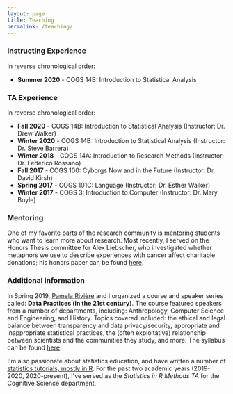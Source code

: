 ```yaml
---
layout: page
title: Teaching
permalink: /teaching/
---
```



### Instructing Experience

In reverse chronological order:

- **Summer 2020** - COGS 14B: Introduction to Statistical Analysis 


### TA Experience

In reverse chronological order:

- **Fall 2020** - COGS 14B: Introduction to Statistical Analysis (Instructor: Dr. Drew Walker)  
- **Winter 2020** - COGS 14B: Introduction to Statistical Analysis (Instructor: Dr. Steve Barrera)  
- **Winter 2018** - COGS 14A: Introduction to Research Methods (Instructor: Dr. Federico Rossano)   
- **Fall 2017** - COGS 100: Cyborgs Now and in the Future (Instructor: Dr. David Kirsh)   
- **Spring 2017** - COGS 101C: Language (Instructor: Dr. Esther Walker)  
- **Winter 2017** - COGS 3: Introduction to Computer (Instructor: Dr. Mary Boyle) 

### Mentoring

One of my favorite parts of the research community is mentoring students who want to learn more about research. Most recently, I served on the Honors Thesis committee for Alex Liebscher, who investigated whether metaphors we use to describe experiences with cancer affect charitable donations; his honors paper can be found [here](https://cogsci.ucsd.edu/undergraduates/honors-program/Liebscher,-Alex_Thesis---Metaphors-on-Charitable-Donations.pdf).  


### Additional information

In Spring 2019, [Pamela Rivière](https://pdrivier.github.io/about/) and I organized a course and speaker series called: **Data Practices (in the 21st century)**. The course featured speakers from a number of departments, including: Anthropology, Computer Science and Engineering, and History. Topics covered included: the ethical and legal balance between transparency and data privacy/security, appropriate and inappropriate statistical practices, the (often exploitative) relationship between scientists and the communities they study, and more. The syllabus can be found [here](https://cogs200sp2019.wordpress.com/2019/03/30/syllabus/).

I'm also passionate about statistics education, and have written a number of [statistics tutorials, mostly in R](https://seantrott.github.io/stats/). For the past two academic years (2019-2020, 2020-present), I've served as the *Statistics in R Methods TA* for the Cognitive Science department. 